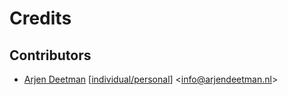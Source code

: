 # Credits

## Contributors

- [Arjen Deetman](https://github.com/arjendeetman) [[individual/personal](http://www.arjendeetman.nl)] <<info@arjendeetman.nl>>

